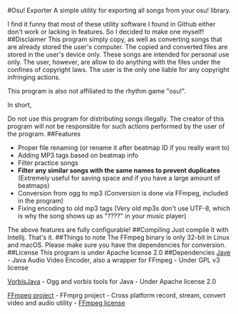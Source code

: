 #Osu! Exporter
A simple utility for exporting all songs from your osu! library.

I find it funny that most of these utility software I found in Github either don't work or lacking in features. So I decided to make one myself!
##Disclaimer
This program simply copy, as well as converting songs that are already stored the user's computer. The copied and converted files are stored in the user's device only. These songs are intended for personal use only. The user, however, are allow to do anything with the files under the confines of copyright laws. The user is the only one liable for any copyright infringing actions.

This program is also not affiliated to the rhythm game "osu!".

In short,

Do not use this program for distributing songs illegally. The creator of this program will not be responsible for such actions performed by the user of the program. 
##Features
* Proper file renaming (or rename it after beatmap ID if you really want to)
* Adding MP3 tags based on beatmap info
* Filter practice songs
* **Filter any similar songs with the same names to prevent duplicates** (Extremely useful for saving space and if you have a large amount of beatmaps) 
* Conversion from ogg to mp3 (Conversion is done via FFmpeg, included in the program)
* Fixing encoding to old mp3 tags (Very old mp3s don't use UTF-8, which is why the song shows up as "????" in your music player)

The above features are fully configurable!
##Compiling
Just compile it with Intellij. That's it.
##Things to note
The FFmpeg binary is only 32-bit in Linux and macOS. Please make sure you have the dependencies for conversion.
##License
This program is under Apache license 2.0
##Dependencies
[Jave](http://www.sauronsoftware.it/projects/jave/index.php) - Java Audio Video Encoder, also a wrapper for FFmpeg - Under GPL v3 license

[VorbisJava](https://github.com/Gagravarr/VorbisJava) - Ogg and vorbis tools for Java - Under Apache license 2.0

[FFmpeg project](https://ffmpeg.org) - FFmprg project - Cross platform record, stream, convert video and audio utility - [FFmpeg license](https://ffmpeg.org/legal.html)